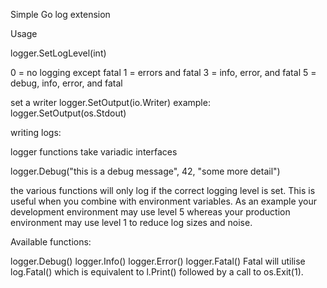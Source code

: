 Simple Go log extension

Usage

logger.SetLogLevel(int)

0 = no logging except fatal
1 = errors and fatal 
3 = info, error, and fatal
5 = debug, info, error, and fatal

set a writer
logger.SetOutput(io.Writer)
example: logger.SetOutput(os.Stdout)


writing logs:

logger functions take variadic interfaces

logger.Debug("this is a debug message", 42, "some more detail")

the various functions will only log if the correct logging level is set.
This is useful when you combine with environment variables. As an example your development environment may use level 5 whereas your production environment may use level 1 to reduce log sizes and noise.

Available functions:

logger.Debug()
logger.Info()
logger.Error()
logger.Fatal()
Fatal will utilise log.Fatal() which is equivalent to l.Print() followed by a call to os.Exit(1).




